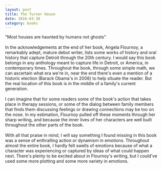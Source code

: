 ```yaml
---
layout: post
title: The Turner House 
date: 2016-03-30
category: books
---
```

"Most houses are haunted by humans not ghosts"<br/><br/>In the acknowledgements at the end of her book, Angela Flournoy, a remarkably adept, mature debut writer, lists some works of history and oral history that capture Detroit through the 20th century. I would say this book belongs in any anthology meant to capture life in Detroit, or America, in contemporary times. Throughout the book, through some simple math, we can ascertain what era we're in, near the end there's even a mention of a historic election (Barack Obama's in 2008) to help situate the reader. But the real location of this book is in the middle of a family's current generation.<br/><br/>I can imagine that for some readers some of the book's action that takes place in therapy sessions, or some of the dialog between family members that finds them discussing feelings or drawing connections may be too on the nose. In my estimation, Flournoy pulled off these moments through her sharp writing, and because the inner lives of her characters are well built throughout the other parts of the book.<br/><br/>With all that praise in mind, I will say something I found missing in this book was a sense of enthralling action or dynamism in emotions. Throughout almost the entire book, I hardly felt swells of emotions because of what a character was experiencing or captured by ideas of what could happen next. There's plenty to be excited about in Flournoy's writing, but I could've used some more plotting and some more variety in emotions.
